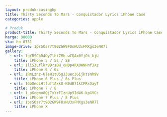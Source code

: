 ```yaml
---
layout: produk-casinghp
title: Thirty Seconds To Mars - Conquistador Lyrics iPhone Case
categories: apple

# Produk
product-title: Thirty Seconds To Mars - Conquistador Lyrics iPhone Case
harga: 90000
sku: hn-0751
image-drive: 1psSOsr7t902GW9FOsHU3xFMXgs3eNR7l
gallery:
  - url: 1gYRSChD4Oy7lht7Mb-wCQAx0YjOk_kjU
    title: iPhone 5 / 5s / SE
  - url: 1liS3Lflkr9DrsDH_oH0p4RXOWNHnfJXz
    title: iPhone 6 / 6s
  - url: 1RmLznz-UleH1tU5gJ3uec3GijktsNh9V
    title: iPhone 6 Plus / 6s Plus
  - url: 1GbOedLHtfuftAxkU-K0dB71kCFRxOayT
    title: iPhone 7 / 8
  - url: 1_pGcgmo8QjTxYrFIznUp9Id46-kpGVCc
    title: iPhone 7 Plus / 8 Plus
  - url: 1psSOsr7t902GW9FOsHU3xFMXgs3eNR7l
    title: iPhone X
---
```


